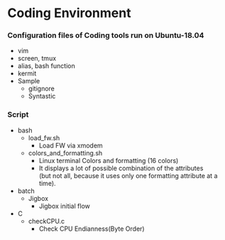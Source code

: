 # Coding Environment
### Configuration files of Coding tools run on Ubuntu-18.04
* vim
* screen, tmux
* alias, bash function
* kermit
* Sample
   * gitignore
   * Syntastic

### Script
 * bash
   * load_fw.sh
     * Load FW via xmodem
   * colors_and_formatting.sh
     * Linux terminal Colors and formatting (16 colors)
     * It displays a lot of possible combination of the attributes \
       (but not all, because it uses only one formatting attribute at a time).
 * batch
   * Jigbox
     * Jigbox initial flow
 * C
   * checkCPU.c
     * Check CPU Endianness(Byte Order)
